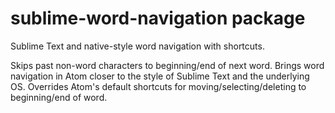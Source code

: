 # sublime-word-navigation package

Sublime Text and native-style word navigation with shortcuts.

Skips past non-word characters to beginning/end of next word. Brings word navigation in Atom closer to the style of Sublime Text and the underlying OS. Overrides Atom's default shortcuts for moving/selecting/deleting to beginning/end of word.

<!-- ![A screenshot of your package](https://f.cloud.github.com/assets/69169/2290250/c35d867a-a017-11e3-86be-cd7c5bf3ff9b.gif) -->
